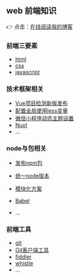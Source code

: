 ## web 前端知识

👉 点击：[在线阅读我的博客](https://org-xhh.github.io/xhh-blog/)

### 前端三要素

- [html](https://org-xhh.github.io/xhh-blog/web/html/dom.html)
- [css](https://org-xhh.github.io/xhh-blog/web/css/css%E5%8D%95%E4%BD%8D%E5%92%8Cdpr.html)
- [javascript](https://org-xhh.github.io/xhh-blog/web/js/javascript%E5%BE%AA%E7%8E%AF%E6%96%B9%E6%B3%95.html)

### 技术框架相关

- [Vue项目检测新版发布](https://org-xhh.github.io/xhh-blog/technology/vue/%E6%A3%80%E6%B5%8B%E6%96%B0%E7%89%88%E5%8F%91%E5%B8%83.html)
- [配置全局使用less变量](https://org-xhh.github.io/xhh-blog/technology/packaging-tool/%E9%85%8D%E7%BD%AE%E5%85%A8%E5%B1%80%E4%BD%BF%E7%94%A8less%E5%8F%98%E9%87%8F.html)
- [微信小程序动态主题设置](https://org-xhh.github.io/xhh-blog/technology/miniprogram/%E5%8A%A8%E6%80%81%E4%B8%BB%E9%A2%98%E8%AE%BE%E7%BD%AE.html)
- [Nuxt](https://org-xhh.github.io/xhh-blog/technology/nuxt/%E5%85%A8%E5%B1%80%E5%BC%95%E5%85%A5less%E5%8F%98%E9%87%8F.html)
- ...

### node与包相关

- [发布npm包](https://org-xhh.github.io/xhh-blog/nodejs/%E5%8F%91%E5%B8%83npm%E5%8C%85.html)
- [统一node版本](https://org-xhh.github.io/xhh-blog/nodejs/%E9%A1%B9%E7%9B%AE%E7%BB%9F%E4%B8%80node%E7%89%88%E6%9C%AC.html)
- [模块化方案](https://org-xhh.github.io/xhh-blog/nodejs/%E6%A8%A1%E5%9D%97%E5%8C%96%E6%96%B9%E6%A1%88.html)
- [Babel](https://org-xhh.github.io/xhh-blog/nodejs/babel.html)

- ...

### 前端工具

- [git](https://org-xhh.github.io/xhh-blog/tool/git/git%E5%B8%B8%E7%94%A8%E5%91%BD%E4%BB%A4.html)
- [Git客户端工具](https://org-xhh.github.io/xhh-blog/tool/git-tools/gitextensions.html)
- [fiddler](https://org-xhh.github.io/xhh-blog/tool/fiddler/fiddler%E4%BD%BF%E7%94%A8.html)
- [whistle](https://org-xhh.github.io/xhh-blog/tool/whistle/whistle%E4%BD%BF%E7%94%A8.html)
- ...